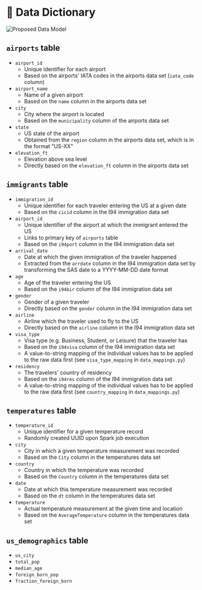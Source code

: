 # :closed_book: Data Dictionary
![Proposed Data Model](https://user-images.githubusercontent.com/54779918/118850893-82f98b80-b8d1-11eb-8a4c-2ef5b21f7683.png)

## `airports` table
* `airport_id`
  - Unique identifier for each airport
  - Based on the airports' IATA codes in the airports data set (`iata_code` column)
* `airport_name`
  - Name of a given airport
  - Based on the `name` column in the airports data set
* `city`
  - City where the airport is located
  - Based on the `municipality` column of the airports data set
* `state`
  - US state of the airport
  - Obtained from the `region` column in the airports data set, which is in the format "US-XX"
* `elevation_ft`
  - Elevation above sea level
  - Directly based on the `elevation_ft` column in the airports data set

## `immigrants` table
* `immigration_id`
  - Unique identifier for each traveler entering the US at a given date
  - Based on the `cicid` column in the I94 immigration data set
* `airport_id`
  - Unique identifier of the airport at which the immigrant entered the US
  - Links to primary key of `airports` table
  - Based on the `i94port` column in the I94 immigration data set
* `arrival_date`
  - Date at which the given immigration of the traveler happened
  - Extracted from the `arrdate` column in the I94 immigration data set by transforming the SAS date to a YYYY-MM-DD date format
* `age`
  - Age of the traveler entering the US
  - Based on the `i94bir` column of the I94 immigration data set
* `gender`
  - Gender of a given traveler
  - Directly based on the `gender` column in the I94 immigration data set
* `airline`
  - Airline which the traveler used to fly to the US
  - Directly based on the `airline` column in the I94 immigration data set
* `visa_type`
  - Visa type (e.g. Business, Student, or Leisure) that the traveler has
  - Based on the `i94visa` column of the I94 immigration data set 
  - A value-to-string mapping of the individual values has to be applied to the raw data first (see `visa_type_mapping` in `data_mappings.py`)
* `residency`
  - The travelers' country of residency
  - Based on the `i94res` column of the I94 immigration data set
  - A value-to-string mapping of the individual values has to be applied to the raw data first (see `country_mapping` in `data_mappings.py`)

## `temperatures` table
* `temperature_id`
  - Unique identifier for a given temperature record
  - Randomly created UUID upon Spark job execution
* `city`
  - City in which a given temperature measurement was recorded
  - Based on the `City` column in the temperatures data set
* `country`
  - Country in which the temperature was recorded
  - Based on the `Country` column in the temperatures data set
* `date`
  - Date at which this temperature measurement was recorded
  - Based on the `dt` column in the temperatures data set
* `temperature`
  - Actual temperature measurement at the given time and location
  - Based on the `AverageTemperature` column in the temperatures data set

## `us_demographics` table
* `us_city`
* `total_pop`
* `median_age`
* `foreign_born_pop`
* `fraction_foreign_born`
